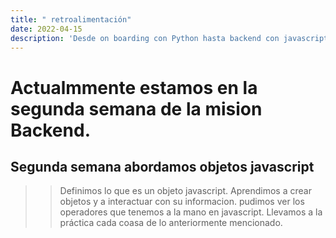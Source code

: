 ```yaml
---
title: " retroalimentación"
date: 2022-04-15
description: 'Desde on boarding con Python hasta backend con javascript (NodeJS)'
---
```



# Actualmmente estamos en la segunda semana de la mision Backend.


> 
## Segunda semana abordamos objetos javascript


>> Definimos lo que es un objeto javascript.
>> Aprendimos a crear objetos y a interactuar con su informacion.
>> pudimos ver los operadores que tenemos a la mano en javascript.
>> Llevamos a la práctica cada coasa de lo anteriormente mencionado.
